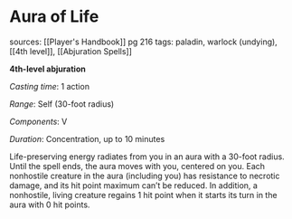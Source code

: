 # Aura of Life
sources: [[Player's Handbook]] pg 216
tags: paladin, warlock (undying), [[4th level]], [[Abjuration Spells]]

**4th-level abjuration**

*Casting time*: 1 action

*Range*: Self (30-foot radius)

*Components*: V

*Duration*: Concentration, up to 10 minutes

Life-preserving energy radiates from you in an aura with a 30-foot radius. Until the spell ends, the aura moves with you, centered on you. Each nonhostile creature in the aura (including you) has resistance to necrotic damage, and its hit point maximum can’t be reduced. In addition, a nonhostile, living creature regains 1 hit point when it starts its turn in the aura with 0 hit points.

